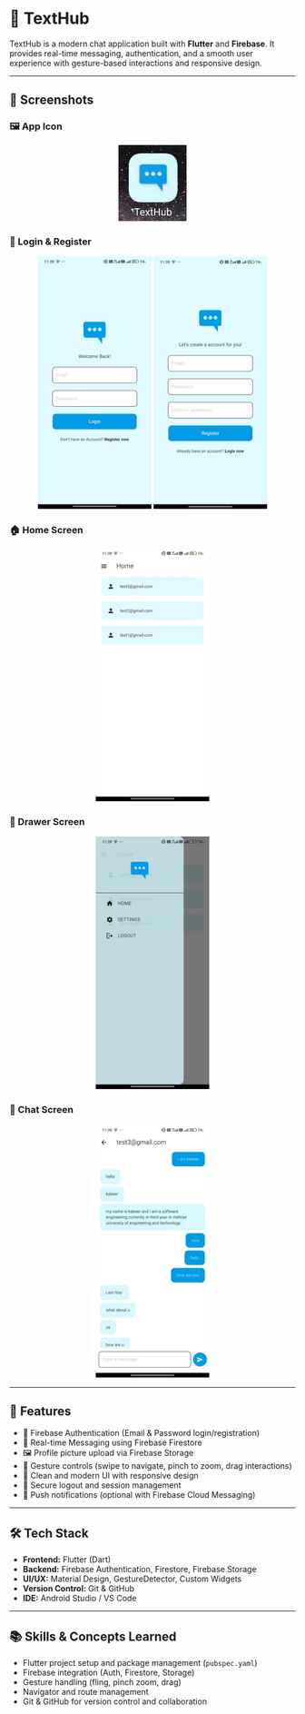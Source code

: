 # 📱 TextHub

TextHub is a modern chat application built with **Flutter** and **Firebase**. It provides real-time messaging, authentication, and a smooth user experience with gesture-based interactions and responsive design.

---

## 📸 Screenshots

### 🖼️ App Icon
<p align="center">
  <img src="Screenshots/icon.jpg" width="120"/>
</p>

### 🔐 Login & Register
<p align="center">
  <img src="Screenshots/login.jpg" width="200"/>
  <img src="Screenshots/register.jpg" width="200"/>
</p>

### 🏠 Home Screen 
<p align="center">
  <img src="Screenshots/home.jpg" width="200"/>
</p>

### 📂 Drawer Screen
<p align="center">
  <img src="Screenshots/drawer.jpg" width="200"/>
</p>

### 💬 Chat Screen
<p align="center">
  <img src="Screenshots/chat.jpg" width="200"/>
</p>



---

## 🚀 Features

- 🔐 Firebase Authentication (Email & Password login/registration)  
- 💬 Real-time Messaging using Firebase Firestore  
- 🖼️ Profile picture upload via Firebase Storage  
- 📱 Gesture controls (swipe to navigate, pinch to zoom, drag interactions)  
- 🌙 Clean and modern UI with responsive design  
- 🚪 Secure logout and session management  
- 🔔 Push notifications (optional with Firebase Cloud Messaging)  

---

## 🛠️ Tech Stack

- **Frontend:** Flutter (Dart)  
- **Backend:** Firebase Authentication, Firestore, Firebase Storage  
- **UI/UX:** Material Design, GestureDetector, Custom Widgets  
- **Version Control:** Git & GitHub  
- **IDE:** Android Studio / VS Code  

---

## 📚 Skills & Concepts Learned

- Flutter project setup and package management (`pubspec.yaml`)  
- Firebase integration (Auth, Firestore, Storage)  
- Gesture handling (fling, pinch zoom, drag)  
- Navigator and route management  
- Git & GitHub for version control and collaboration  

